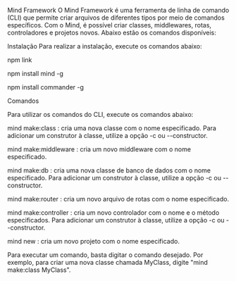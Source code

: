 Mind Framework
O Mind Framework é uma ferramenta de linha de comando (CLI) que permite criar arquivos de diferentes tipos por meio de comandos específicos. Com o Mind, é possível criar classes, middlewares, rotas, controladores e projetos novos. Abaixo estão os comandos disponíveis:

Instalação
Para realizar a instalação, execute os comandos abaixo:

npm link

npm install mind -g

npm install commander -g

Comandos


Para utilizar os comandos do CLI, execute os comandos abaixo:

mind make:class <name>: cria uma nova classe com o nome especificado. Para adicionar um construtor à classe, utilize a opção -c ou --constructor.

mind make:middleware <name>: cria um novo middleware com o nome especificado.

mind make:db <name>: cria uma nova classe de banco de dados com o nome especificado. Para adicionar um construtor à classe, utilize a opção -c ou --constructor.

mind make:router <name>: cria um novo arquivo de rotas com o nome especificado.

mind  make:controller <name> <method>: cria um novo controlador com o nome e o método especificados. Para adicionar um construtor à classe, utilize a opção -c ou --constructor.

mind  new <name>: cria um novo projeto com o nome especificado.

Para executar um comando, basta digitar o comando desejado. Por exemplo, para criar uma nova classe chamada MyClass, digite "mind make:class MyClass".